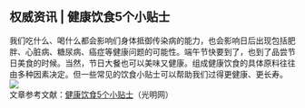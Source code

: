## 权威资讯 | 健康饮食5个小贴士  
我们吃什么、喝什么都会影响们身体抵御传染病的能力，也会影响日后出现包括肥胖、心脏病、糖尿病、癌症等健康问题的可能性。端午节快要到了，也到了品尝节日美食的时候。当然，节日大餐也可以美味又健康。组成健康饮食的具体原料往往由多种因素决定。但一些常见的饮食小贴士可以帮助我们过得更健康、更长寿。  
![](http://cdncms.v-keep.cn/wp-content/uploads/2020/07/sda.jpg)  
文章参考文献：<a href="https://m.gmw.cn/toutiao/2020-06/21/content_1301305265.htm?tt_group_id=6840694074123485704">健康饮食5个小贴士</a>（光明网）  
<!--EndFragment-->  
